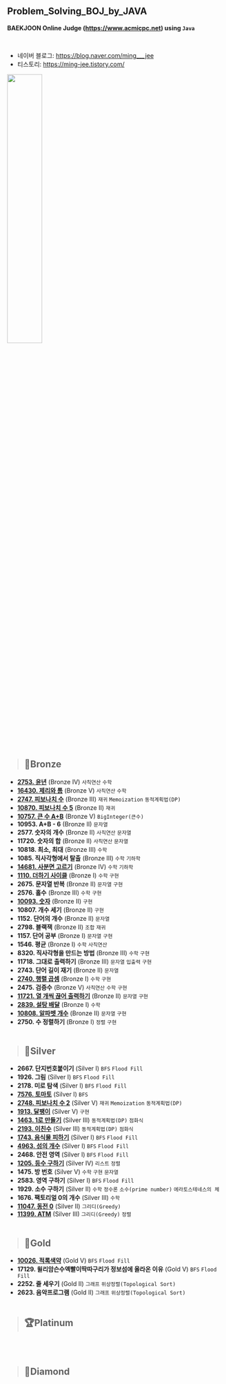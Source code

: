 ## Problem_Solving_BOJ_by_JAVA
**BAEKJOON Online Judge (https://www.acmicpc.net) using `Java`**

<br>

* 네이버 블로그: https://blog.naver.com/ming___jee
* 티스토리: https://ming-jee.tistory.com/

<img src="https://img1.daumcdn.net/thumb/R1280x0/?scode=mtistory2&fname=https%3A%2F%2Fk.kakaocdn.net%2Fdn%2FbkcvbQ%2FbtqDbk1c3vl%2Fk77M8e0QIQT7HksaFWMhg0%2Fimg.png" width="40%">

> ## 🥉Bronze
- **[2753. 윤년](https://ming-jee.tistory.com/6)** (Bronze IV) `사칙연산` `수학`
- **[16430. 제리와 톰](https://ming-jee.tistory.com/7)** (Bronze V) `사칙연산` `수학`
- **[2747. 피보나치 수](https://ming-jee.tistory.com/9)** (Bronze III) `재귀` `Memoization` `동적계획법(DP)`
- **[10870. 피보나치 수 5](https://ming-jee.tistory.com/11)** (Bronze II) `재귀`
- **[10757. 큰 수 A+B](https://ming-jee.tistory.com/27)** (Bronze V) `BigInteger(큰수)`
- **10953. A+B - 6** (Bronze II) `문자열`
- **2577. 숫자의 개수** (Bronze II) `사칙연산` `문자열`
- **11720. 숫자의 합** (Bronze II) `사칙연산` `문자열`
- **10818. 최소, 최대** (Bronze III) `수학`
- **1085. 직사각형에서 탈출** (Bronze III) `수학` `기하학`
- **[14681. 사분면 고르기](https://ming-jee.tistory.com/52)** (Bronze IV) `수학` `기하학`
- **[1110. 더하기 사이클](https://ming-jee.tistory.com/54)** (Bronze I) `수학` `구현`
- **2675. 문자열 반복** (Bronze II) `문자열` `구현`
- **2576. 홀수** (Bronze III) `수학` `구현`
- **[10093. 숫자](https://ming-jee.tistory.com/55)** (Bronze II) `구현`
- **10807. 개수 세기** (Bronze II) `구현`
- **1152. 단어의 개수** (Bronze II) `문자열`
- **2798. 블랙잭** (Bronze II) `조합` `재귀`
- **1157. 단어 공부** (Bronze I) `문자열` `구현`
- **1546. 평균** (Bronze I) `수학` `사칙연산`
- **8320. 직사각형을 만드는 방법** (Bronze III) `수학` `구현`
- **11718. 그대로 출력하기** (Bronze III) `문자열` `입출력` `구현`
- **2743. 단어 길이 재기** (Bronze II) `문자열`
- **[2740. 행렬 곱셈](https://ming-jee.tistory.com/57)** (Bronze I) `수학` `구현`
- **2475. 검증수** (Bronze V) `사칙연산` `수학` `구현`
- **[11721. 열 개씩 끊어 출력하기](https://ming-jee.tistory.com/143)** (Bronze II) `문자열` `구현`
- **[2839. 설탕 배달](https://ming-jee.tistory.com/145)** (Bronze I) `수학`
- **[10808. 알파벳 개수](https://ming-jee.tistory.com/146)** (Bronze II) `문자열` `구현`
- **2750. 수 정렬하기** (Bronze I) `정렬` `구현`
<br></br>

> ## 🥈Silver
- **2667. 단지번호붙이기** (Silver I) `BFS` `Flood Fill`
- **1926. 그림** (Silver I) `BFS` `Flood Fill`
- **2178. 미로 탐색** (Silver I) `BFS` `Flood Fill`
- **[7576. 토마토](https://ming-jee.tistory.com/4)** (Silver I) `BFS`
- **[2748. 피보나치 수 2](https://ming-jee.tistory.com/10)** (Silver V) `재귀` `Memoization` `동적계획법(DP)`
- **[1913. 달팽이](https://ming-jee.tistory.com/28)** (Silver V) `구현`
- **[1463. 1로 만들기](https://ming-jee.tistory.com/29)** (Silver III) `동적계획법(DP)` `점화식`
- **[2193. 이친수](https://ming-jee.tistory.com/37)** (Silver III) `동적계획법(DP)` `점화식`
- **[1743. 음식물 피하기](https://ming-jee.tistory.com/38)** (Silver I) `BFS` `Flood Fill`
- **[4963. 섬의 개수](https://ming-jee.tistory.com/39)** (Silver I) `BFS` `Flood Fill`
- **2468. 안전 영역** (Silver I) `BFS` `Flood Fill`
- **[1205. 등수 구하기](https://ming-jee.tistory.com/51)** (Silver IV) `리스트` `정렬`
- **1475. 방 번호** (Silver V) `수학` `구현` `문자열`
- **2583. 영역 구하기** (Silver I) `BFS` `Flood Fill`
- **1929. 소수 구하기** (Silver II) `수학` `정수론` `소수(prime number)` `에라토스테네스의 체`
- **1676. 팩토리얼 0의 개수** (Silver III) `수학`
- **[11047. 동전 0](https://ming-jee.tistory.com/142)** (Silver II) `그리디(Greedy)`
- **[11399. ATM](https://ming-jee.tistory.com/144)** (Silver III) `그리디(Greedy)` `정렬`
<br></br>

> ## 🥇Gold
- **[10026. 적록색약](https://ming-jee.tistory.com/40)** (Gold V) `BFS` `Flood Fill`
- **17129. 윌리암슨수액빨이딱따구리가 정보섬에 올라온 이유** (Gold V) `BFS` `Flood Fill`
- **2252. 줄 세우기** (Gold II) `그래프` `위상정렬(Topological Sort)`
- **2623. 음악프로그램** (Gold II) `그래프` `위상정렬(Topological Sort)`
<br></br>

> ## 🏆Platinum
<br></br>   

> ## 💎Diamond
